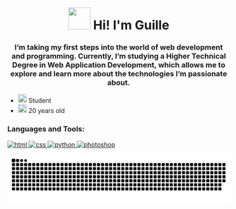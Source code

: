 <h1 align="center">
  <img src="https://cdn-icons-png.flaticon.com/512/2278/2278923.png" width="50" height="50" /> Hi! I'm Guille
</h1>

<h3 align="center">
  I’m taking my first steps into the world of web development and programming. 
  Currently, I’m studying a Higher Technical Degree in Web Application Development, 
  which allows me to explore and learn more about the technologies I’m passionate about.
</h3>

<ul>
  <li><img src="https://cdn-icons-png.flaticon.com/512/3749/3749784.png" width="20" height="20" /> Student</li>
  <li><img src="https://cdn-icons-png.flaticon.com/512/1864/1864509.png" width="20" height="20" /> 20 years old</li>
</ul>

<h3 align="left">Languages and Tools:</h3>
<p align="left"> 
  <a href="https://www.w3schools.com/html/" target="_blank" rel="noreferrer"> 
    <img src="https://cdn.jsdelivr.net/gh/devicons/devicon/icons/html5/html5-original.svg" alt="html" height="40" width="40" />
  </a> 
  <a href="https://www.w3.org/css/" target="_blank" rel="noreferrer">
    <img src="https://cdn.jsdelivr.net/gh/devicons/devicon/icons/css3/css3-original.svg" alt="css" height="40" width="40" />
  </a>
    <a href="https://www.python.org/" target="_blank" rel="noreferrer">
    <img src="https://cdn.jsdelivr.net/gh/devicons/devicon/icons/python/python-original.svg" alt="python" width="40" height="40">
  </a>
  <a href="https://www.adobe.com/la/products/photoshop.html" target="_blank" rel="noreferrer">
    <img src="https://cdn.jsdelivr.net/gh/devicons/devicon/icons/photoshop/photoshop-original.svg" alt="photoshop" width="40" height="40">
  </a>
</p>

<img src="https://raw.githubusercontent.com/Hoxuro/Hoxuro/output/snake.svg" alt="Snake animation" />
